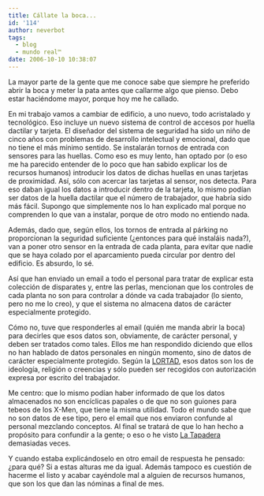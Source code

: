 ```yaml
---
title: Cállate la boca...
id: '114'
author: neverbot
tags:
  - blog
  - mundo real™
date: 2006-10-10 10:38:07
---
```


La mayor parte de la gente que me conoce sabe que siempre he preferido abrir la boca y meter la pata antes que callarme algo que pienso. Debo estar haciéndome mayor, porque hoy me he callado.

En mi trabajo vamos a cambiar de edificio, a uno nuevo, todo acristalado y tecnológico. Eso incluye un nuevo sistema de control de accesos por huella dactilar y tarjeta. El diseñador del sistema de seguridad ha sido un niño de cinco años con problemas de desarrollo intelectual y emocional, dado que no tiene el más mínimo sentido. Se instalarán tornos de entrada con sensores para las huellas. Como eso es muy lento, han optado por (o eso me ha parecido entender de lo poco que han sabido explicar los de recursos humanos) introducir los datos de dichas huellas en unas tarjetas de proximidad. Así, sólo con acercar las tarjetas al sensor, nos detecta. Para eso daban igual los datos a introducir dentro de la tarjeta, lo mismo podían ser datos de la huella dactilar que el número de trabajador, que habría sido más fácil. Supongo que simplemente nos lo han explicado mal porque no comprenden lo que van a instalar, porque de otro modo no entiendo nada.

Además, dado que, según ellos, los tornos de entrada al párking no proporcionan la seguridad suficiente (¿entonces para qué instaláis nada?), van a poner otro sensor en la entrada de cada planta, para evitar que nadie que se haya colado por el aparcamiento pueda circular por dentro del edificio. Es absurdo, lo sé.

Así que han enviado un email a todo el personal para tratar de explicar esta colección de disparates y, entre las perlas, mencionan que los controles de cada planta no son para controlar a dónde va cada trabajador (lo siento, pero no me lo creo), y que el sistema no almacena datos de carácter especialmente protegido.

Cómo no, tuve que responderles al email (quién me manda abrir la boca) para decirles que esos datos son, obviamente, de carácter personal, y deben ser tratados como tales. Ellos me han respondido diciendo que ellos no han hablado de datos personales en ningún momento, sino de datos de carácter especialmente protegido. Según la [LORTAD](http://www.aeat.es/normlegi/otros/lortad2000.htm), esos datos son los de ideología, religión o creencias y sólo pueden ser recogidos con autorización expresa por escrito del trabajador.

Me centro: que lo mismo podían haber informado de que los datos almacenados no son encíclicas papales o de que no son guiones para tebeos de los X-Men, que tiene la misma utilidad. Todo el mundo sabe que no son datos de ese tipo, pero el email que nos enviaron confunde al personal mezclando conceptos. Al final se tratará de que lo han hecho a propósito para confundir a la gente; o eso o he visto [La Tapadera](http://www.imdb.com/title/tt0106918/) demasiadas veces.

Y cuando estaba explicándoselo en otro email de respuesta he pensado: ¿para qué? Si a estas alturas me da igual. Además tampoco es cuestión de hacerme el listo y acabar cayéndole mal a alguien de recursos humanos, que son los que dan las nóminas a final de mes.